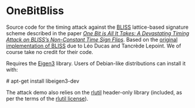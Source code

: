 # OneBitBliss

Source code for the timing attack against the
[BLISS](https://eprint.iacr.org/2013/383) lattice-based signature scheme
described in the paper [*One Bit is All It Takes: A Devastating Timing
Attack on BLISS’s Non-Constant Time Sign
Flips*](https://eprint.iacr.org/2019/898). Based on the [original
implementation of BLISS](http://bliss.di.ens.fr/) due to Léo Ducas and
Tancrède Lepoint. We of course take no credit for their code.

Requires the [Eigen3](http://eigen.tuxfamily.org) library. Users of
Debian-like distributions can install it with:

  \# apt-get install libeigen3-dev

The attack demo also relies on the [rlutil](https://tapiov.net/rlutil/)
header-only library (included, as per the terms of the [rlutil
license](https://tapiov.net/rlutil/docs/License.txt)).

